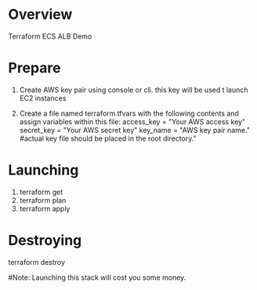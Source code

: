 # Overview
Terraform ECS ALB Demo

# Prepare 
1. Create AWS key pair using console or cli. this key will be used t launch EC2 instances

2. Create a file named terraform.tfvars with the following contents and assign variables within this file:
  access_key = "Your AWS access key"
  secret_key = "Your AWS secret key"
  key_name = "AWS key pair name." #actual key file should be placed in the root directory."

# Launching
1. terraform get
2. terraform plan
3. terraform apply

# Destroying
terraform destroy

#Note:
Launching this stack will cost you some money.


